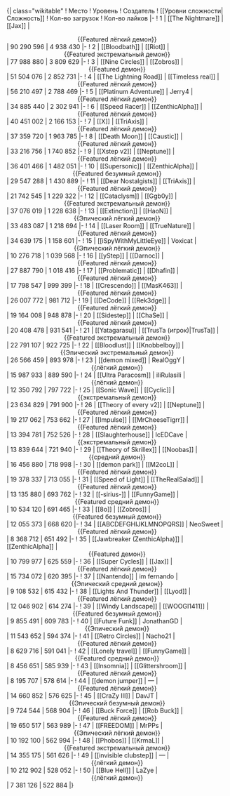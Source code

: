{| class="wikitable"
! Место
! Уровень
! Создатель
! [[Уровни сложности|Сложность]]
! Кол-во загрузок
! Кол-во лайков
|-
! 1
| [[The Nightmare]]
| [[Jax]]
| <center>{{Featured лёгкий демон}}</center>
| 90 290 596
| 4 938 430
|-
! 2
| [[Bloodbath]]
| [[Riot]]
| <center>{{Featured экстремальный демон}}</center>
| 77 988 880
| 3 809 629
|-
! 3
| [[Nine Circles]]
| [[Zobros]]
| <center>{{Featured демон}}</center>
| 51 504 076
| 2 852 731
|-
! 4
| [[The Lightning Road]]
| [[Timeless real]]
| <center>{{Featured лёгкий демон}}</center>
| 56 210 497
| 2 788 469
|-
! 5
| [[Platinum Adventure]]
| Jerry4
| <center>{{Featured лёгкий демон}}</center>
| 34 885 440
| 2 302 941
|-
! 6
| [[Speed Racer]]
| [[ZenthicAlpha]]
| <center>{{Featured лёгкий демон}}</center>
| 40 451 002
| 2 166 153
|-
! 7
| [[X]]
| [[TriAxis]]
| <center>{{Featured лёгкий демон}}</center>
| 37 359 720
| 1 963 785
|-
! 8
| [[Death Moon]]
| [[Caustic]]
| <center>{{Featured лёгкий демон}}</center>
| 33 216 756
| 1 740 852
|-
! 9
| [[Xstep v2]]
| [[Neptune]]
| <center>{{Featured лёгкий демон}}</center>
| 36 401 466
| 1 482 051
|-
! 10
| [[Supersonic]]
| [[ZenthicAlpha]]
| <center>{{Featured безумный демон}}</center>
| 29 547 288
| 1 430 889
|-
! 11
| [[Dear Nostalgists]]
| [[TriAxis]]
| <center>{{Featured лёгкий демон}}</center>
| 21 742 545
| 1 229 322
|-
! 12
| [[Cataclysm]]
| [[Ggb0y]]
| <center>{{Featured экстремальный демон}}</center>
| 37 076 019
| 1 228 638
|-
! 13
| [[Extinction]]
| [[HaoN]]
| <center>{{Эпический лёгкий демон}}</center>
| 33 483 087
| 1 218 694
|-
! 14
| [[Laser Room]]
| [[TrueNature]]
| <center>{{Featured лёгкий демон}}</center>
| 34 639 175
| 1 158 601
|-
! 15
| [[iSpyWithMyLittleEye]]
| Voxicat
| <center>{{Эпический лёгкий демон}}</center>
| 10 276 718
| 1 039 568
|-
! 16
| [[yStep]]
| [[Darnoc]]
| <center>{{Featured лёгкий демон}}</center>
| 27 887 790
| 1 018 416
|-
! 17
| [[Problematic]]
| [[Dhafin]]
| <center>{{Featured лёгкий демон}}</center>
| 17 798 547
| 999 399
|-
! 18
| [[Crescendo]]
| [[MasK463]]
| <center>{{Featured лёгкий демон}}</center>
| 26 007 772
| 981 712
|-
! 19
| [[DeCode]]
| [[Rek3dge]]
| <center>{{Featured лёгкий демон}}</center>
| 19 164 008
| 948 878
|-
! 20
| [[Sidestep]]
| [[ChaSe]]
| <center>{{Featured лёгкий демон}}</center>
| 20 408 478
| 931 541
|-
! 21
| [[Yatagarasu]]
| [[TrusTa (игрок)|TrusTa]]
| <center>{{Featured экстремальный демон}}</center>
| 22 791 107
| 922 725
|-
! 22
| [[Bloodlust]]
| [[Knobbelboy]]
| <center>{{Эпический экстремальный демон}}</center>
| 26 566 459
| 893 978
|-
! 23
| [[demon mixed]]
| RealOggY
| <center>{{лёгкий демон}}</center>
| 15 987 933
| 889 590
|-
! 24
| [[Ultra Paracosm]]
| iIiRulasiIi
| <center>{{лёгкий демон}}</center>
| 12 350 792
| 797 722
|-
! 25
| [[Sonic Wave]]
| [[Cyclic]]
| <center>{{экстремальный демон}}</center>
| 23 634 829
| 791 900
|-
! 26
| [[Theory of every v2]]
| [[Neptune]]
| <center>{{Featured лёгкий демон}}</center>
| 19 217 062
| 753 662
|-
! 27
| [[Impulse]]
| [[MrCheeseTigrr]]
| <center>{{Featured лёгкий демон}}</center>
| 13 394 781
| 752 526
|-
! 28
| [[Slaughterhouse]]
| IcEDCave
| <center>{{экстремальный демон}}</center>
| 13 839 644
| 721 940
|-
! 29
| [[Theory of Skrillex]]
| [[Noobas]]
| <center>{{средний демон}}</center>
| 16 456 880
| 718 998
|-
! 30
| [[demon park]]
| [[M2coL]]
| <center>{{Featured лёгкий демон}}</center>
| 19 378 337
| 713 055
|-
! 31
| [[Speed of Light]]
| [[TheRealSalad]]
| <center>{{Featured лёгкий демон}}</center>
| 13 135 880
| 693 762
|-
! 32
| [[-sirius-]]
| [[FunnyGame]]
| <center>{{Featured средний демон}}</center>
| 10 534 120
| 691 465
|-
! 33
| [[8o]]
| [[Zobros]]
| <center>{{Featured безумный демон}}</center>
| 12 055 373
| 668 620
|-
! 34
| [[ABCDEFGHIJKLMNOPQRS]]
| NeoSweet
| <center>{{Featured лёгкий демон}}</center>
| 8 368 712
| 651 492
|-
! 35
| [[Jawbreaker (ZenthicAlpha)]]
| [[ZenthicAlpha]]
| <center>{{Featured демон}}</center>
| 10 799 977
| 625 559
|-
! 36
| [[Super Cycles]]
| [[Jax]]
| <center>{{Featured лёгкий демон}}</center>
| 15 734 072
| 620 395
|-
! 37
| [[Nantendo]]
| im fernando
| <center>{{Эпический средний демон}}</center>
| 9 108 532
| 615 432
|-
! 38
| [[Lights And Thunder]]
| [[Lyod]]
| <center>{{Featured лёгкий демон}}</center>
| 12 046 902
| 614 274
|-
! 39
| [[Windy Landscape]]
| [[WOOGI1411]]
| <center>{{Featured безумный демон}}</center>
| 9 855 491
| 609 783
|-
! 40
| [[Future Funk]]
| JonathanGD
| <center>{{Эпический демон}}</center>
| 11 543 652
| 594 374
|-
! 41
| [[Retro Circles]]
| Nacho21
| <center>{{Featured лёгкий демон}}</center>
| 8 629 716
| 591 041
|-
! 42
| [[Lonely travel]]
| [[FunnyGame]]
| <center>{{Featured средний демон}}</center>
| 8 456 651
| 585 939
|-
! 43
| [[Insomnia]]
| [[Glittershroom]]
| <center>{{Featured лёгкий демон}}</center>
| 8 195 707
| 578 614
|-
! 44
| [[demon jumper]]
| —
| <center>{{Featured лёгкий демон}}</center>
| 14 660 852
| 576 625
|-
! 45
| [[CraZy III]]
| DavJT
| <center>{{Эпический безумный демон}}</center>
| 9 724 544
| 568 904
|-
! 46
| [[Buck Force]]
| [[Rob Buck]]
| <center>{{Featured лёгкий демон}}</center>
| 19 650 517
| 563 989
|-
! 47
| [[FREEDOM]]
| MrPPs
| <center>{{Эпический лёгкий демон}}</center>
| 10 192 100
| 562 994
|-
! 48
| [[Phobos]]
| [[KrmaL]]
| <center>{{Featured экстремальный демон}}</center>
| 14 355 175
| 561 626
|-
! 49
| [[invisible clubstep]]
| —
| <center>{{лёгкий демон}}</center>
| 10 212 902
| 528 052
|-
! 50
| [[Blue Hell]]
| LaZye
| <center>{{лёгкий демон}}</center>
| 7 381 126
| 522 884
|}